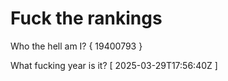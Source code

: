 # Fuck the rankings

Who the hell am I?
{ 19400793 }

What fucking year is it?
[ 2025-03-29T17:56:40Z ]
